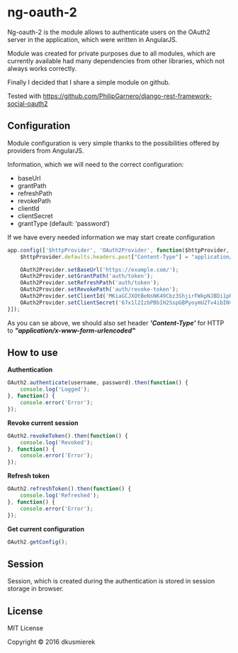 # ng-oauth-2

Ng-oauth-2 is the module allows to authenticate users on the OAuth2 server in the application, which were written in AngularJS.

Module was created for private purposes due to all modules, which are currently available had many dependencies from
other libraries, which not always works correctly.

Finally I decided that I share a simple module on github.

Tested with https://github.com/PhilipGarnero/django-rest-framework-social-oauth2

## Configuration

Module configuration is very simple thanks to the possibilities offered by providers from AngularJS.

Information, which we will need to the correct configuration:
*	baseUrl
*	grantPath
*	refreshPath
*	revokePath
*	clientId
*	clientSecret
*	grantType (default: ‘password’)

If we have every needed information we may start create configuration

```javascript
app.config(['$httpProvider', 'OAuth2Provider', function($httpProvider, OAuth2Provider) {
    $httpProvider.defaults.headers.post["Content-Type"] = "application/x-www-form-urlencoded";

    OAuth2Provider.setBaseUrl('https://example.com/');
    OAuth2Provider.setGrantPath('auth/token');
    OAuth2Provider.setRefreshPath('auth/token');
    OAuth2Provider.setRevokePath('auth/revoke-token');
    OAuth2Provider.setClientId('MKiaGCJXOtBeNsNK49Cbz3ShjirFWkpNJBDi1phk');
    OAuth2Provider.setClientSecret('67x1l2IzbPBbIH2SspGBPyoymU2Tv4ibINvYdUjAHhv3rcB0QY4LB6l6T8dayVYhIzjktKuBdJTy2kW3mVFmxReA9vZfBjICQe8s488ob69lHnIQ22UlVq4CL8Ab2WgA');
}]);
```

As you can se above, we should also set header **_'Content-Type'_** for HTTP to _**"application/x-www-form-urlencoded"**_

## How to use

**Authentication**

```javascript
OAuth2.authenticate(username, password).then(function() {
    console.log('Logged');
}, function() {
    console.error('Error');
});
```

**Revoke current session**
```javascript
OAuth2.revokeToken().then(function() {
    console.log('Revoked');
}, function() {
    console.error('Error');
});
```

**Refresh token**
```javascript
OAuth2.refreshToken().then(function() {
    console.log('Refreshed');
}, function() {
    console.error('Error');
});
```

**Get current configuration**
```javascript
OAuth2.getConfig();
```

## Session

Session, which is created during the authentication is stored in session storage in browser.

## License

MIT License

Copyright &copy; 2016 dkusmierek